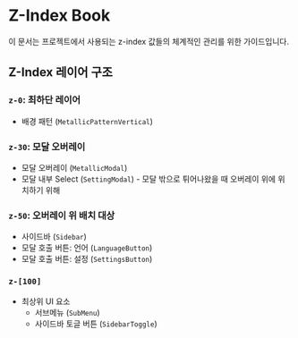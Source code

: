 # Z-Index Book

이 문서는 프로젝트에서 사용되는 z-index 값들의 체계적인 관리를 위한 가이드입니다.

## Z-Index 레이어 구조

### `z-0`: 최하단 레이어

* 배경 패턴 (`MetallicPatternVertical`)

### `z-30`: 모달 오버레이

* 모달 오버레이 (`MetallicModal`)
* 모달 내부 Select (`SettingModal`) - 모달 밖으로 튀어나왔을 때 오버레이 위에 위치하기 위해

### `z-50`: 오버레이 위 배치 대상

* 사이드바 (`Sidebar`)
* 모달 호출 버튼: 언어 (`LanguageButton`)
* 모달 호출 버튼: 설정 (`SettingsButton`)

### `z-[100]`

* 최상위 UI 요소
  * 서브메뉴 (`SubMenu`)
  * 사이드바 토글 버튼 (`SidebarToggle`)
